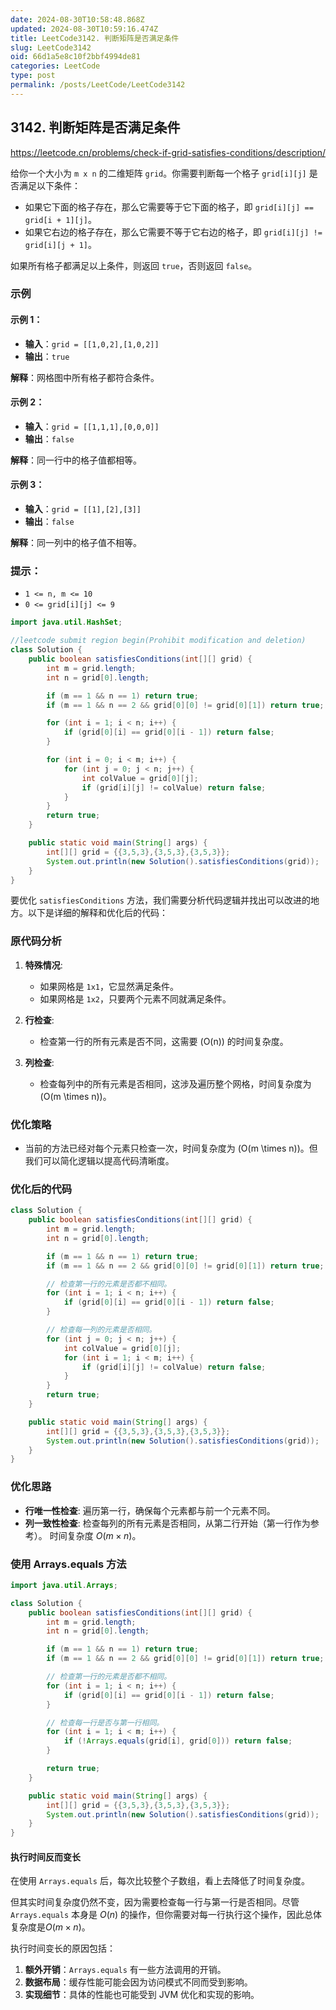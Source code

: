 ```yaml
---
date: 2024-08-30T10:58:48.868Z
updated: 2024-08-30T10:59:16.474Z
title: LeetCode3142. 判断矩阵是否满足条件
slug: LeetCode3142
oid: 66d1a5e8c10f2bbf4994de81
categories: LeetCode
type: post
permalink: /posts/LeetCode/LeetCode3142
---
```



## 3142. 判断矩阵是否满足条件

https://leetcode.cn/problems/check-if-grid-satisfies-conditions/description/

给你一个大小为 `m x n` 的二维矩阵 `grid`。你需要判断每一个格子 `grid[i][j]` 是否满足以下条件：

- 如果它下面的格子存在，那么它需要等于它下面的格子，即 `grid[i][j] == grid[i + 1][j]`。
- 如果它右边的格子存在，那么它需要不等于它右边的格子，即 `grid[i][j] != grid[i][j + 1]`。

如果所有格子都满足以上条件，则返回 `true`，否则返回 `false`。

### 示例

#### 示例 1：

- **输入**：`grid = [[1,0,2],[1,0,2]]`
- **输出**：`true`

**解释**：网格图中所有格子都符合条件。

#### 示例 2：

- **输入**：`grid = [[1,1,1],[0,0,0]]`
- **输出**：`false`

**解释**：同一行中的格子值都相等。

#### 示例 3：

- **输入**：`grid = [[1],[2],[3]]`
- **输出**：`false`

**解释**：同一列中的格子值不相等。

### 提示：

- `1 <= n, m <= 10`
- `0 <= grid[i][j] <= 9`

```java
import java.util.HashSet;

//leetcode submit region begin(Prohibit modification and deletion)
class Solution {
    public boolean satisfiesConditions(int[][] grid) {
        int m = grid.length;
        int n = grid[0].length;

        if (m == 1 && n == 1) return true;
        if (m == 1 && n == 2 && grid[0][0] != grid[0][1]) return true;

        for (int i = 1; i < n; i++) {
            if (grid[0][i] == grid[0][i - 1]) return false;
        }

        for (int i = 0; i < m; i++) {
            for (int j = 0; j < n; j++) {
                int colValue = grid[0][j];
                if (grid[i][j] != colValue) return false;
            }
        }
        return true;
    }

    public static void main(String[] args) {
        int[][] grid = {{3,5,3},{3,5,3},{3,5,3}};
        System.out.println(new Solution().satisfiesConditions(grid));
    }
}
```

要优化 `satisfiesConditions` 方法，我们需要分析代码逻辑并找出可以改进的地方。以下是详细的解释和优化后的代码：

### 原代码分析

1. **特殊情况**: 
   - 如果网格是 `1x1`，它显然满足条件。
   - 如果网格是 `1x2`，只要两个元素不同就满足条件。

2. **行检查**:
   - 检查第一行的所有元素是否不同，这需要 \(O(n)\) 的时间复杂度。

3. **列检查**:
   - 检查每列中的所有元素是否相同，这涉及遍历整个网格，时间复杂度为 \(O(m \times n)\)。

### 优化策略

- 当前的方法已经对每个元素只检查一次，时间复杂度为 \(O(m \times n)\)。但我们可以简化逻辑以提高代码清晰度。

### 优化后的代码

```java
class Solution {
    public boolean satisfiesConditions(int[][] grid) {
        int m = grid.length;
        int n = grid[0].length;

        if (m == 1 && n == 1) return true;
        if (m == 1 && n == 2 && grid[0][0] != grid[0][1]) return true;

        // 检查第一行的元素是否都不相同。
        for (int i = 1; i < n; i++) {
            if (grid[0][i] == grid[0][i - 1]) return false;
        }

        // 检查每一列的元素是否相同。
        for (int j = 0; j < n; j++) {
            int colValue = grid[0][j];
            for (int i = 1; i < m; i++) {
                if (grid[i][j] != colValue) return false;
            }
        }
        return true;
    }

    public static void main(String[] args) {
        int[][] grid = {{3,5,3},{3,5,3},{3,5,3}};
        System.out.println(new Solution().satisfiesConditions(grid));
    }
}
```

### 优化思路

- **行唯一性检查**: 遍历第一行，确保每个元素都与前一个元素不同。
- **列一致性检查**: 检查每列的所有元素是否相同，从第二行开始（第一行作为参考）。
时间复杂度 $O(m \times n)$。

###  使用 Arrays.equals 方法

```java
import java.util.Arrays;

class Solution {
    public boolean satisfiesConditions(int[][] grid) {
        int m = grid.length;
        int n = grid[0].length;

        if (m == 1 && n == 1) return true;
        if (m == 1 && n == 2 && grid[0][0] != grid[0][1]) return true;

        // 检查第一行的元素是否都不相同。
        for (int i = 1; i < n; i++) {
            if (grid[0][i] == grid[0][i - 1]) return false;
        }

        // 检查每一行是否与第一行相同。
        for (int i = 1; i < m; i++) {
            if (!Arrays.equals(grid[i], grid[0])) return false;
        }

        return true;
    }

    public static void main(String[] args) {
        int[][] grid = {{3,5,3},{3,5,3},{3,5,3}};
        System.out.println(new Solution().satisfiesConditions(grid));
    }
}
```

#### 执行时间反而变长


在使用 `Arrays.equals` 后，每次比较整个子数组，看上去降低了时间复杂度。

但其实时间复杂度仍然不变，因为需要检查每一行与第一行是否相同。尽管 `Arrays.equals` 本身是 $O(n)$ 的操作，但你需要对每一行执行这个操作，因此总体复杂度是$O(m \times n)$。

执行时间变长的原因包括：

1. **额外开销**：`Arrays.equals` 有一些方法调用的开销。
2. **数据布局**：缓存性能可能会因为访问模式不同而受到影响。
3. **实现细节**：具体的性能也可能受到 JVM 优化和实现的影响。